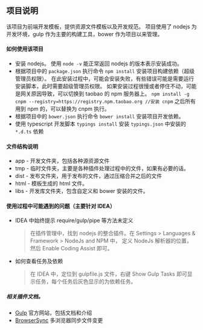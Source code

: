 ## 项目说明

该项目为前端开发模板，提供资源文件模板以及开发规范。
项目使用了 nodejs 为开发环境，gulp 作为主要的构建工具，bower 作为项目以来管理。

#### 如何使用该项目
- 安装 nodejs。 使用 ` node -v ` 能正常返回 nodejs 的版本表示安装成功。
- 根据项目中的 `package.json` 执行命令 `npm install` 安装项目构建依赖（超级管理员权限）。 
	在此安装过程中，可能会安装失败，有些错误可能是需要运行安装脚本，此时需要超级管理员权限。
	如果安装过程很慢或者停住不动，可能是网关原因导致，可以切换到 taobao 的 npm 服务器上。
	`npm install -g cnpm --registry=https://registry.npm.taobao.org //安装 cnpm`
	之后所有用到 npm 的，可以替换为 cnpm 执行。
- 根据项目中的 `bower.json` 执行命令 `bower install` 安装项目开发依赖。
- 使用 typescript 开发脚本 `typings install` 安装 `typings.json` 中安装的 `*.d.ts` 依赖

#### 文件结构说明
- app - 开发文件夹，包括各种源资源文件
- tmp - 临时文件夹，主要是各种插件处理过程中的文件，如果有必要的话。
- dist - 发布文件夹，用于发布的文件，通过压缩合并之后的文件
- html - 模板生成的 html 文件。
- libs - 开发库文件夹，包含自定义和 bower 安装的文件。

#### 使用过程中可能遇到的问题（主要针对 IDEA）
* IDEA 中始终提示 require/gulp/pipe 等方法未定义

	> 在插件管理中，找到 nodejs 的整合插件。在 Settings > Languages & Framework > NodeJs and NPM 中，
	定义 NodeJs 解析器的位置，然后 Enable Coding Assist 即可。
	
* 如何查看任务及依赖

	> 在 IDEA 中，定位到 gulpfile.js 文件，右键 Show Gulp Tasks 即可显示任务，每个任务后灰色显示的为依赖任务。

##### 相关插件文档。

* [Gulp](http://gulpjs.org/) 官方网站，包括文档和介绍
* [BrowserSync](https://www.browsersync.io/docs) 多浏览器同步文件变更